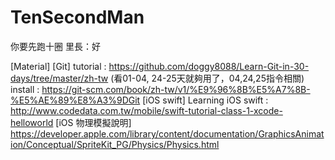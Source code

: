 ﻿# TenSecondMan
你要先跑十圈
里長：好

[Material]
[Git]
tutorial : https://github.com/doggy8088/Learn-Git-in-30-days/tree/master/zh-tw
(看01-04, 24-25天就夠用了，04,24,25指令相關)
install : https://git-scm.com/book/zh-tw/v1/%E9%96%8B%E5%A7%8B-%E5%AE%89%E8%A3%9DGit
[iOS swift]
Learning iOS swift : http://www.codedata.com.tw/mobile/swift-tutorial-class-1-xcode-helloworld 
[iOS 物理模擬說明]
https://developer.apple.com/library/content/documentation/GraphicsAnimation/Conceptual/SpriteKit_PG/Physics/Physics.html
